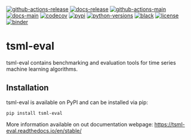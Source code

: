 [![github-actions-release](https://img.shields.io/github/actions/workflow/status/time-series-machine-learning/tsml-eval/release.yml?logo=github)](https://github.com/time-series-machine-learning/tsml-eval/actions/workflows/release.yml)
[![docs-release](https://img.shields.io/readthedocs/tsml-eval/stable?logo=readthedocs&label=docs%20%28release%29)](https://tsml-eval.readthedocs.io/en/stable/)
[![github-actions-main](https://img.shields.io/github/actions/workflow/status/time-series-machine-learning/tsml-eval/tests.yml?logo=github&branch=main&label=build%20%28main%29)](https://github.com/time-series-machine-learning/tsml-eval/actions/workflows/tests.yml)
[![docs-main](https://img.shields.io/readthedocs/tsml-eval/latest?logo=readthedocs&label=docs%20%28main%29)](https://tsml-eval.readthedocs.io/en/latest/)
[![codecov](https://img.shields.io/codecov/c/github/time-series-machine-learning/tsml-eval?label=codecov&logo=codecov)](https://codecov.io/gh/time-series-machine-learning/tsml-eval)
[![pypi](https://img.shields.io/pypi/v/tsml-eval?logo=python)](https://pypi.org/project/tsml-eval/)
[![python-versions](https://img.shields.io/pypi/pyversions/tsml-eval?logo=python)](https://www.python.org/)
[![black](https://img.shields.io/badge/code%20style-black-000000.svg)](https://github.com/psf/black)
[![license](https://img.shields.io/badge/license-BSD%203--Clause-green?logo=style)](https://github.com/time-series-machine-learning/tsml-eval/blob/main/LICENSE.txt)
[![binder](https://mybinder.org/badge_logo.svg)](https://mybinder.org/v2/gh/time-series-machine-learning/tsml-eval/main?filepath=notebooks)

# tsml-eval

tsml-eval contains benchmarking and evaluation tools for time series machine learning algorithms.

Installation
------------

tsml-eval is available on PyPI and can be installed via pip:

    pip install tsml-eval

More information available on out documentation webpage: https://tsml-eval.readthedocs.io/en/stable/
